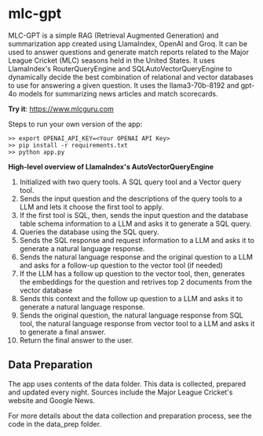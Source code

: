 # mlc-gpt
MLC-GPT is a simple RAG (Retrieval Augmented Generation) and summarization app created using
LlamaIndex, OpenAI and Groq. It can be used to answer questions and generate match reports related
to the Major League Cricket (MLC) seasons held in the United States. It uses LlamaIndex's
RouterQueryEngine and SQLAutoVectorQueryEngine to dynamically decide the best combination of
relational and vector databases to use for answering a given question. It uses the llama3-70b-8192
and gpt-4o models for summarizing news articles and match scorecards. 

**Try it**: https://www.mlcguru.com

Steps to run your own version of the app:

```
>> export OPENAI_API_KEY=<Your OPENAI API Key>
>> pip install -r requirements.txt
>> python app.py
```

**High-level overview of LlamaIndex's AutoVectorQueryEngine**

1. Initialized with two query tools. A SQL query tool and a Vector query tool.
2. Sends the input question and the descriptions of the query tools to a LLM and lets it choose the first tool to apply.
3. If the first tool is SQL, then, sends the input question and the database table schema information to a LLM and asks it to generate a SQL query.
4. Queries the database using the SQL query.
5. Sends the SQL response and request information to a LLM and asks it to generate a natural language response.
6. Sends the natural language response and the original question to a LLM and asks for a follow-up question to the vector tool (if needed)
7. If the LLM has a follow up question to the vector tool, then, generates the embeddings for the question and retrives top 2 documents from the vector database
8. Sends this context and the follow up question to a LLM and asks it to generate a natural language response.
9. Sends the original question, the natural language response from SQL tool, the natural language response from vector tool to a LLM and asks it to generate a final answer.
10. Return the final answer to the user.

## Data Preparation

The app uses contents of the data folder. This data is collected, prepared and updated every night. Sources include the Major League Cricket's website and Google News.

For more details about the data collection and preparation process, see the code in the data_prep folder.
